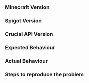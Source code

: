 ### Minecraft Version

### Spigot Version

### Crucial API Version

### Expected Behaviour

### Actual Behaviour

### Steps to reproduce the problem
